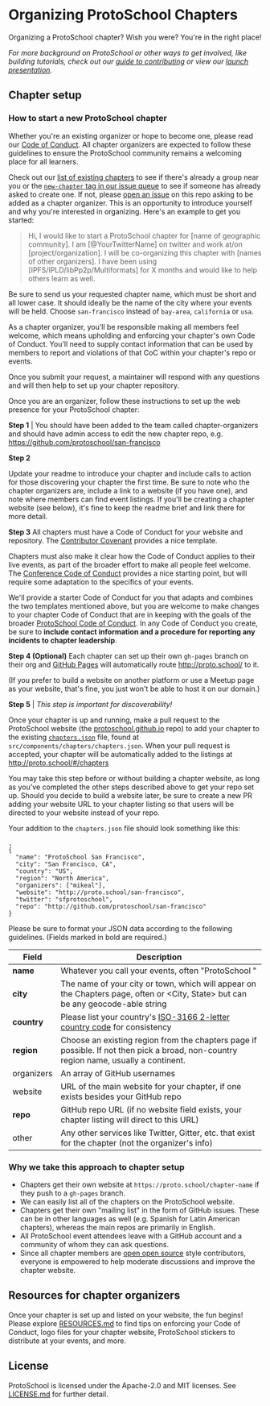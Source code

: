 # Organizing ProtoSchool Chapters

Organizing a ProtoSchool chapter? Wish you were? You're in the right place!

_For more background on ProtoSchool or other ways to get involved, like building tutorials, check out our [guide to contributing](./CONTRIBUTING.md) or view our [launch presentation](https://github.com/protoschool/organizing/blob/master/presentations/ProtoSchool_Launch_Preso_2019-01-14.pdf)._

## Chapter setup

### How to start a new ProtoSchool chapter

Whether you're an existing organizer or hope to become one, please read our [Code of Conduct](,/CODE_OF_CONDUCT.md). All chapter organizers are expected to follow these guidelines to ensure the ProtoSchool community remains a welcoming place for all learners.

Check out our [list of existing chapters](https://proto.school/#/chapters) to see if there's already a group near you or the [`new-chapter` tag in our issue queue](https://github.com/ProtoSchool/organizing/issues?q=is%3Aopen+is%3Aissue+label%3Anew-chapter) to see if someone has already asked to create one. If not, please [open an issue](https://github.com/ProtoSchool/organizing/issues/new?assignees=terichadbourne&labels=new-chapter&template=new-chapter-request.md&title=New+Chapter+Request+-+%5BLocation%5D) on this repo asking to be added as a chapter organizer. This is an opportunity to introduce yourself and why you're interested in organizing. Here's an example to get you started:

>Hi, I would like to start a ProtoSchool chapter for [name of geographic community]. I am [@YourTwitterName] on twitter and work at/on [project/organization]. I will be co-organizing this chapter with [names of other organizers]. I have been using [IPFS/IPLD/libPp2p/Multiformats] for X months and would like to help others learn as well.

Be sure to send us your requested chapter name, which must be short and all lower case. It should ideally be the name of the city where your events will be held. Choose `san-francisco` instead of `bay-area`, `california` or `usa`.

As a chapter organizer, you'll be responsible making all members feel welcome, which means upholding and enforcing your chapter's own Code of Conduct. You'll need to supply contact information that can be used by members to report and violations of that CoC within your chapter's repo or events.

Once you submit your request, a maintainer will respond with any questions and will then help to set up your chapter repository.

Once you are an organizer, follow these instructions to set up the web presence for your ProtoSchool chapter:

**Step 1** | You should have been added to the team called chapter-organizers and should have admin access to edit the new chapter repo, e.g. https://github.com/protoschool/san-francisco

**Step 2**

Update your readme to introduce your chapter and include calls to action for those discovering your chapter the first time. Be sure to note who the chapter organizers are, include a link to a website (if you have one), and note where members can find event listings. If you'll be creating a chapter website (see below), it's fine to keep the readme brief and link there for more detail.

**Step 3**
All chapters must have a Code of Conduct for your website and repository. The [Contributor Covenant](https://www.contributor-covenant.org/) provides a nice template.

Chapters must also make it clear how the Code of Conduct applies to their live events, as part of the broader effort to make all people feel welcome. The [Conference Code of Conduct](http://confcodeofconduct.com/)
provides a nice starting point, but will require some adaptation to the specifics of your events.

We'll provide a starter Code of Conduct for you that adapts and combines the two templates mentioned above, but you are welcome to make changes to your chapter Code of Conduct that are in keeping with the goals of the broader [ProtoSchool Code of Conduct](https://github.com/protoschool/organizing/blob/master/CODE_OF_CONDUCT.md). In any Code of Conduct you create, be sure to **include contact information and a procedure for reporting any incidents to chapter leadership**.

**Step 4 (Optional)**
Each chapter can set up their own `gh-pages` branch on their org and [GitHub Pages](https://help.github.com/categories/github-pages-basics/) will automatically route http://proto.school/<reponame> to it.

(If you prefer to build a website on another platform or use a Meetup page as your website, that's fine, you just won't be able to host it on our domain.)


**Step 5** | _This step is important for discoverability!_

Once your chapter is up and running, make a pull request to the ProtoSchool website (the [protoschool.github.io](https://github.com/ProtoSchool/protoschool.github.io) repo)
to add your chapter to the existing [`chapters.json`](https://github.com/ProtoSchool/protoschool.github.io/blob/code/src/components/chapters/chapters.json) file, found at `src/components/chapters/chapters.json`.
When your pull request is accepted, your chapter will be automatically added to the listings at http://proto.school/#/chapters

You may take this step before or without building a chapter website, as long as you've completed the other
steps described above to get your repo set up. Should you decide to build a website later, be sure to create a new PR adding your website URL to your chapter listing so that users will be directed to your website instead of your repo.

Your addition to the `chapters.json` file should look something like this:

```
,
{
  "name": "ProtoSchool San Francisco",
  "city": "San Francisco, CA",
  "country": "US",
  "region": "North America",
  "organizers": ["mikeal"],
  "website": "http://proto.school/san-francisco",
  "twitter": "sfprotoschool",
  "repo": "http://github.com/protoschool/san-francisco"
}
```
Please be sure to format your JSON data according to the following guidelines. (Fields marked in bold are required.)

| Field | Description |
| --- | --- |
| **name** | Whatever you call your events, often "ProtoSchool <City> " |
| **city**	 | The name of your city or town, which will appear on the Chapters page, often <City> or <City, State> but can be any geocode-able string |
| **country**	 |  Please list your country's [ISO-3166 2-letter country code](https://en.wikipedia.org/wiki/ISO_3166-2) for consistency |
| **region**  |  Choose an existing region from the chapters page if possible. If not then pick a broad, non-country region name, usually a continent. |
| organizers  | An array of GitHub usernames  |
| website  |  URL of the main website for your chapter, if one exists besides your GitHub repo |
| **repo** |  GitHub repo URL (if no website field exists, your chapter listing will direct to this URL)|
| other   | Any other services like Twitter, Gitter, etc. that exist for the chapter (not the organizer's info) |


### Why we take this approach to chapter setup
- Chapters get their own website at `https://proto.school/chapter-name` if they push to a `gh-pages` branch.
- We can easily list all of the chapters on the ProtoSchool website.
- Chapters get their own "mailing list" in the form of GitHub issues. These can be in other languages as well (e.g. Spanish for Latin American chapters), whereas the main repos are primarily in English.
- All ProtoSchool event attendees leave with a GitHub account and a community of whom they can ask questions.
- Since all chapter members are [open open source](https://github.com/Level/community/blob/master/CONTRIBUTING.md) style contributors, everyone is empowered to help moderate discussions and improve the chapter website.

## Resources for chapter organizers
Once your chapter is set up and listed on your website, the fun begins! Please explore [RESOURCES.md](./RESOURCES.md) to find tips on enforcing your Code of Conduct, logo files for your chapter website, ProtoSchool stickers to distribute at your events, and more.

## License
ProtoSchool is licensed under the Apache-2.0 and MIT licenses. See [LICENSE.md](./LICENSE.md) for further detail.
